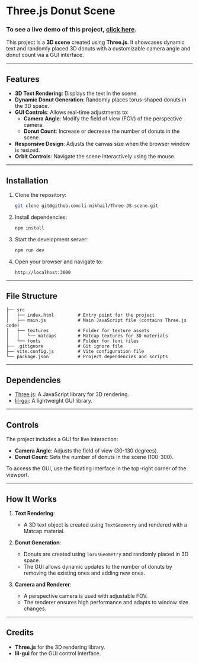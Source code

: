 # Three.js Donut Scene

### To see a live demo of this project, [click here](https://three-js-scene.vercel.app/).

This project is a **3D scene** created using **Three.js**. It showcases dynamic text and randomly placed 3D donuts with a customizable camera angle and donut count via a GUI interface.

---

## Features

- **3D Text Rendering**: Displays the text in the scene.
- **Dynamic Donut Generation**: Randomly places torus-shaped donuts in the 3D space.
- **GUI Controls**: Allows real-time adjustments to:
  - **Camera Angle**: Modify the field of view (FOV) of the perspective camera.
  - **Donut Count**: Increase or decrease the number of donuts in the scene.
- **Responsive Design**: Adjusts the canvas size when the browser window is resized.
- **Orbit Controls**: Navigate the scene interactively using the mouse.

---

## Installation

1. Clone the repository:
   ```bash
   git clone git@github.com:li-mikhail/Three-JS-scene.git
   ```

2. Install dependencies:
   ```bash
   npm install
   ```

3. Start the development server:
   ```bash
   npm run dev
   ```

4. Open your browser and navigate to:
   ```
   http://localhost:3000
   ```

---

## File Structure

```
├── src
│   ├── index.html         # Entry point for the project
│   ├── main.js            # Main JavaScript file (contains Three.js code)
│   ├── textures           # Folder for texture assets
│   │   └── matcaps        # Matcap textures for 3D materials
│   └── fonts              # Folder for font files
├── .gitignore             # Git ignore file
├── vite.config.js         # Vite configuration file
└── package.json           # Project dependencies and scripts
```

---

## Dependencies

- [Three.js](https://threejs.org/): A JavaScript library for 3D rendering.
- [lil-gui](https://github.com/georgealways/lil-gui): A lightweight GUI library.

---

## Controls

The project includes a GUI for live interaction:

- **Camera Angle**: Adjusts the field of view (30-130 degrees).
- **Donut Count**: Sets the number of donuts in the scene (100-300).

To access the GUI, use the floating interface in the top-right corner of the viewport.

---

## How It Works

1. **Text Rendering**:
   - A 3D text object is created using `TextGeometry` and rendered with a Matcap material.

2. **Donut Generation**:
   - Donuts are created using `TorusGeometry` and randomly placed in 3D space.
   - The GUI allows dynamic updates to the number of donuts by removing the existing ones and adding new ones.

3. **Camera and Renderer**:
   - A perspective camera is used with adjustable FOV.
   - The renderer ensures high performance and adapts to window size changes.

---

## Credits

- **Three.js** for the 3D rendering library.
- **lil-gui** for the GUI control interface.


